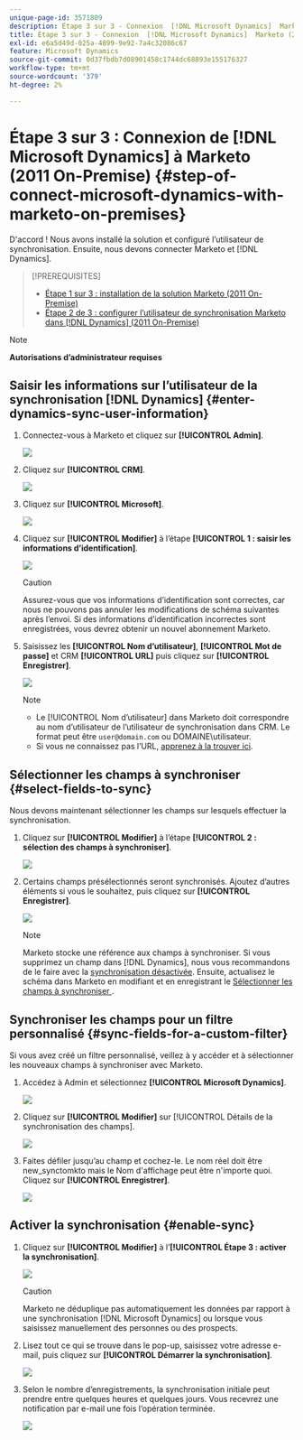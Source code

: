 ```yaml
---
unique-page-id: 3571809
description: Étape 3 sur 3 - Connexion  [!DNL Microsoft Dynamics]  Marketo (2011 On-Premise) - Documents Marketo - Documentation du produit
title: Étape 3 sur 3 - Connexion  [!DNL Microsoft Dynamics]  Marketo (2011 On-Premise)
exl-id: e6a5d49d-025a-4899-9e92-7a4c32086c67
feature: Microsoft Dynamics
source-git-commit: 0d37fbdb7d08901458c1744dc68893e155176327
workflow-type: tm+mt
source-wordcount: '379'
ht-degree: 2%

---
```


# Étape 3 sur 3 : Connexion de [!DNL Microsoft Dynamics] à Marketo (2011 On-Premise) {#step-of-connect-microsoft-dynamics-with-marketo-on-premises}

D&#39;accord ! Nous avons installé la solution et configuré l’utilisateur de synchronisation. Ensuite, nous devons connecter Marketo et [!DNL Dynamics].

>[!PREREQUISITES]
>
>* [Étape 1 sur 3 : installation de la solution Marketo (2011 On-Premise)](/help/marketo/product-docs/crm-sync/microsoft-dynamics-sync/sync-setup/connecting-to-legacy-versions/step-1-of-3-install-2011.md)
>* [Étape 2 de 3 : configurer l’utilisateur de synchronisation Marketo dans  [!DNL Dynamics] (2011 On-Premise)](/help/marketo/product-docs/crm-sync/microsoft-dynamics-sync/sync-setup/connecting-to-legacy-versions/step-2-of-3-set-up-2011.md)

>[!NOTE]
>
>**Autorisations d’administrateur requises**

## Saisir les informations sur l’utilisateur de la synchronisation [!DNL Dynamics] {#enter-dynamics-sync-user-information}

1. Connectez-vous à Marketo et cliquez sur **[!UICONTROL Admin]**.

   ![](assets/login-admin.png)

1. Cliquez sur **[!UICONTROL CRM]**.

   ![](assets/image2014-12-11-11-3a53-3a59.png)

1. Cliquez sur **[!UICONTROL Microsoft]**.

   ![](assets/image2014-12-11-11-3a54-3a10.png)

1. Cliquez sur **[!UICONTROL Modifier]** à l’étape **[!UICONTROL 1 : saisir les informations d’identification]**.

   ![](assets/image2014-12-11-11-3a54-3a19.png)

   >[!CAUTION]
   >
   >Assurez-vous que vos informations d’identification sont correctes, car nous ne pouvons pas annuler les modifications de schéma suivantes après l’envoi. Si des informations d’identification incorrectes sont enregistrées, vous devrez obtenir un nouvel abonnement Marketo.

1. Saisissez les **[!UICONTROL Nom d’utilisateur]**, **[!UICONTROL Mot de passe]** et CRM **[!UICONTROL URL]** puis cliquez sur **[!UICONTROL Enregistrer]**.

   ![](assets/image2015-4-2-14-3a50-3a7.png)

   >[!NOTE]
   >
   >* Le [!UICONTROL Nom d’utilisateur] dans Marketo doit correspondre au nom d’utilisateur de l’utilisateur de synchronisation dans CRM. Le format peut être `user@domain.com` ou DOMAINE\utilisateur.
   >* Si vous ne connaissez pas l’URL, [apprenez à la trouver ici](/help/marketo/product-docs/crm-sync/microsoft-dynamics-sync/sync-setup/view-the-organization-service-url.md).

## Sélectionner les champs à synchroniser {#select-fields-to-sync}

Nous devons maintenant sélectionner les champs sur lesquels effectuer la synchronisation.

1. Cliquez sur **[!UICONTROL Modifier]** à l’étape **[!UICONTROL 2 : sélection des champs à synchroniser]**.

   ![](assets/image2015-3-16-9-51-28a.png)

1. Certains champs présélectionnés seront synchronisés. Ajoutez d’autres éléments si vous le souhaitez, puis cliquez sur **[!UICONTROL Enregistrer]**.

   ![](assets/image2016-8-25-13-3a26-3a14.png)

   >[!NOTE]
   >
   >Marketo stocke une référence aux champs à synchroniser. Si vous supprimez un champ dans [!DNL Dynamics], nous vous recommandons de le faire avec la [synchronisation désactivée](/help/marketo/product-docs/crm-sync/salesforce-sync/enable-disable-the-salesforce-sync.md). Ensuite, actualisez le schéma dans Marketo en modifiant et en enregistrant le [ Sélectionner les champs à synchroniser ](/help/marketo/product-docs/crm-sync/microsoft-dynamics-sync/microsoft-dynamics-sync-details/microsoft-dynamics-sync-field-sync/editing-fields-to-sync-before-deleting-them-in-dynamics.md).

## Synchroniser les champs pour un filtre personnalisé {#sync-fields-for-a-custom-filter}

Si vous avez créé un filtre personnalisé, veillez à y accéder et à sélectionner les nouveaux champs à synchroniser avec Marketo.

1. Accédez à Admin et sélectionnez **[!UICONTROL Microsoft Dynamics]**.

   ![](assets/image2015-10-9-9-3a50-3a9.png)

1. Cliquez sur **[!UICONTROL Modifier]** sur [!UICONTROL Détails de la synchronisation des champs].

   ![](assets/image2015-10-9-9-3a52-3a23.png)

1. Faites défiler jusqu’au champ et cochez-le. Le nom réel doit être new_synctomkto mais le Nom d&#39;affichage peut être n&#39;importe quoi. Cliquez sur **[!UICONTROL Enregistrer]**.

   ![](assets/image2016-8-25-14-3a14-3a57.png)

## Activer la synchronisation {#enable-sync}

1. Cliquez sur **[!UICONTROL Modifier]** à l’**[!UICONTROL Étape 3 : activer la synchronisation]**.

   ![](assets/image2015-3-16-9-52-2b.png)

   >[!CAUTION]
   >
   >Marketo ne déduplique pas automatiquement les données par rapport à une synchronisation [!DNL Microsoft Dynamics] ou lorsque vous saisissez manuellement des personnes ou des prospects.

1. Lisez tout ce qui se trouve dans le pop-up, saisissez votre adresse e-mail, puis cliquez sur **[!UICONTROL Démarrer la synchronisation]**.

   ![](assets/image2015-3-30-14-3a23-3a13.png)

1. Selon le nombre d’enregistrements, la synchronisation initiale peut prendre entre quelques heures et quelques jours. Vous recevrez une notification par e-mail une fois l’opération terminée.

   ![](assets/image2014-12-11-11-3a55-3a15.png)
